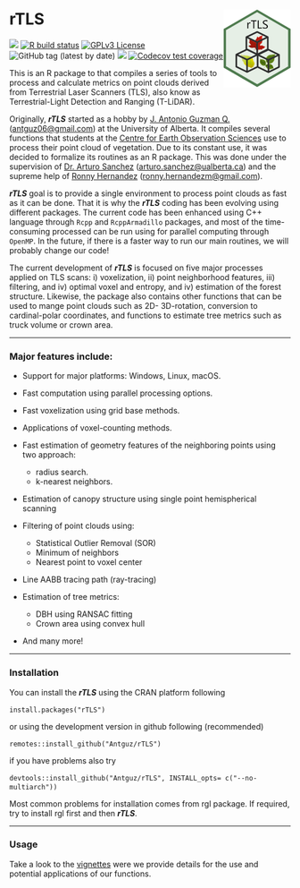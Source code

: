 
rTLS <img src="https://raw.githubusercontent.com/Antguz/rTLS/master/man/figures/rTLS_logo.png" align="right" alt="" width="120" />
=============================================================================
[![](https://www.r-pkg.org/badges/version/rTLS)](https://CRAN.R-project.org/package=rTLS)
[![R build status](https://github.com/Antguz/rTLS/workflows/R-CMD-check/badge.svg)](https://github.com/Antguz/rTLS/actions)
[![GPLv3 License](https://img.shields.io/badge/License-GPL%20v3-yellow.svg)](https://opensource.org/licenses/)
![GitHub tag (latest by date)](https://img.shields.io/github/v/tag/Antguz/rTLS)
![](https://cranlogs.r-pkg.org/badges/grand-total/rTLS)
[![Codecov test coverage](https://codecov.io/gh/Antguz/rTLS/branch/master/graph/badge.svg)](https://codecov.io/gh/Antguz/rTLS?branch=master)

This is an R package to that compiles a series of tools to process and calculate metrics on point clouds derived from Terrestrial Laser Scanners (TLS), also know as Terrestrial-Light Detection and Ranging (T-LiDAR).

Originally, ___rTLS___ started as a hobby by [J. Antonio Guzman Q.](https://www.jaguzmanq.com/) (<antguz06@gmail.com>) at the University of Alberta. It compiles several functions that students at the [Centre for Earth Observation Sciences](https://www.ualberta.ca/centre-for-earth-observation-sciences/index.html) use to process their point cloud of vegetation. Due to its constant use, it was decided to formalize its routines as an R package. This was done under the supervision of [Dr. Arturo Sanchez](https://apps.ualberta.ca/directory/person/gasanche) (<arturo.sanchez@ualberta.ca>) and the supreme help of [Ronny Hernandez](http://ronnyhdez.rbind.io/) (<ronny.hernandezm@gmail.com>). 

___rTLS___ goal is to provide a single environment to process point clouds as fast as it can be done. That it is why the ___rTLS___ coding has been evolving using different packages. The current code has been enhanced using C++ language through `Rcpp` and `RcppArmadillo` packages, and most of the time-consuming processed can be run using for parallel computing through `OpenMP`. In the future, if there is a faster way to run our main routines, we will probably change our code!

The current development of ___rTLS___ is focused on five major processes applied on TLS scans: i) voxelization, ii) point neighborhood features, iii) filtering, and iv) optimal voxel and entropy, and iv) estimation of the forest structure. Likewise, the package also contains other functions that can be used to mange point clouds such as 2D- 3D-rotation, conversion to cardinal-polar coordinates, and functions to estimate tree metrics such as truck volume or crown area.

***

### Major features include:

* Support for major platforms: Windows, Linux, macOS.

* Fast computation using parallel processing options.

* Fast voxelization using grid base methods.

* Applications of voxel-counting methods.

* Fast estimation of geometry features of the neighboring points using two approach: 
    + radius search. 
    + k-nearest neighbors.

* Estimation of canopy structure using single point hemispherical scanning

* Filtering of point clouds using:
    + Statistical Outlier Removal (SOR)
    + Minimum of neighbors
    + Nearest point to voxel center

* Line AABB tracing path (ray-tracing)

* Estimation of tree metrics:
    + DBH using RANSAC fitting
    + Crown area using convex hull

* And many more!  

***

### Installation

You can install the ___rTLS___ using the CRAN platform following

```
install.packages("rTLS")
```

or using the development version in github following (recommended)

```
remotes::install_github("Antguz/rTLS")
```
if you have problems also try 

```
devtools::install_github("Antguz/rTLS", INSTALL_opts= c("--no-multiarch"))
```

Most common problems for installation comes from rgl package. If required, 
try to install rgl first and then ___rTLS___.

***

### Usage

Take a look to the [vignettes](https://antguz.github.io/rTLS/articles/) were we 
provide details for the use and potential applications of our functions.
